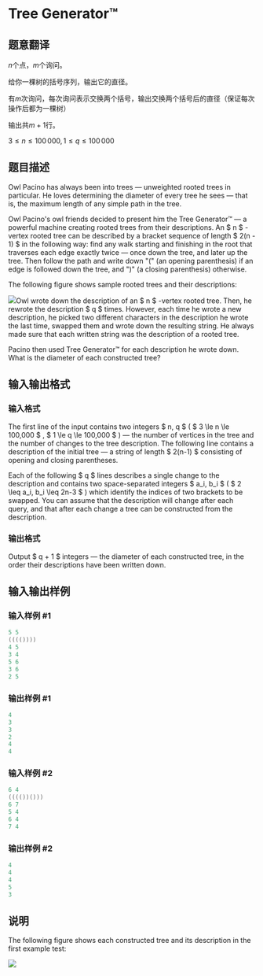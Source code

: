# Tree Generator™

## 题意翻译

$n$个点，$m$个询问。

给你一棵树的括号序列，输出它的直径。

有$m$次询问，每次询问表示交换两个括号，输出交换两个括号后的直径（保证每次操作后都为一棵树）

输出共$m+1$行。

$3 \le n \le 100\,000,1 \le q \le 100\,000$ 

## 题目描述

Owl Pacino has always been into trees — unweighted rooted trees in particular. He loves determining the diameter of every tree he sees — that is, the maximum length of any simple path in the tree.

Owl Pacino's owl friends decided to present him the Tree Generator™ — a powerful machine creating rooted trees from their descriptions. An $ n $ -vertex rooted tree can be described by a bracket sequence of length $ 2(n - 1) $ in the following way: find any walk starting and finishing in the root that traverses each edge exactly twice — once down the tree, and later up the tree. Then follow the path and write down "(" (an opening parenthesis) if an edge is followed down the tree, and ")" (a closing parenthesis) otherwise.

The following figure shows sample rooted trees and their descriptions:

![](https://cdn.luogu.com.cn/upload/vjudge_pic/CF1149C/a9818ec6abf351ce6c6a0eaa115c2729c37577f5.png)Owl wrote down the description of an $ n $ -vertex rooted tree. Then, he rewrote the description $ q $ times. However, each time he wrote a new description, he picked two different characters in the description he wrote the last time, swapped them and wrote down the resulting string. He always made sure that each written string was the description of a rooted tree.

Pacino then used Tree Generator™ for each description he wrote down. What is the diameter of each constructed tree?

## 输入输出格式

### 输入格式

The first line of the input contains two integers $ n, q $ ( $ 3 \le n \le 100\,000 $ , $ 1 \le q \le 100\,000 $ ) — the number of vertices in the tree and the number of changes to the tree description. The following line contains a description of the initial tree — a string of length $ 2(n-1) $ consisting of opening and closing parentheses.

Each of the following $ q $ lines describes a single change to the description and contains two space-separated integers $ a_i, b_i $ ( $ 2 \leq a_i, b_i \leq 2n-3 $ ) which identify the indices of two brackets to be swapped. You can assume that the description will change after each query, and that after each change a tree can be constructed from the description.

### 输出格式

Output $ q + 1 $ integers — the diameter of each constructed tree, in the order their descriptions have been written down.

## 输入输出样例

### 输入样例 #1

```cpp
5 5
(((())))
4 5
3 4
5 6
3 6
2 5

```
### 输出样例 #1

```cpp
4
3
3
2
4
4

```
### 输入样例 #2

```cpp
6 4
(((())()))
6 7
5 4
6 4
7 4

```
### 输出样例 #2

```cpp
4
4
4
5
3

```
## 说明

The following figure shows each constructed tree and its description in the first example test:

![](https://cdn.luogu.com.cn/upload/vjudge_pic/CF1149C/285660de836d4f0c8cc3430ffe028ede0245c7ef.png)

